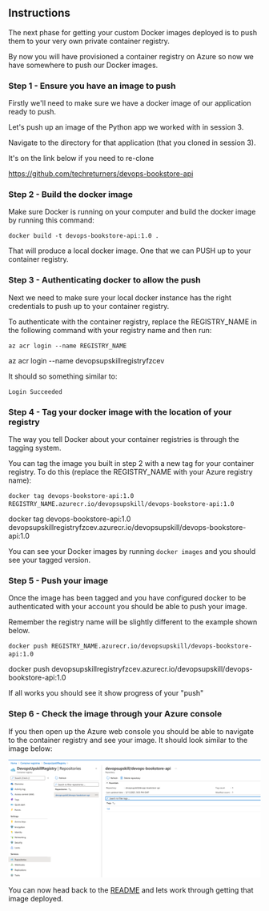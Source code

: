 ## Instructions

The next phase for getting your custom Docker images deployed is to push them to your very own private container registry.

By now you will have provisioned a container registry on Azure so now we have somewhere to push our Docker images.

### Step 1 - Ensure you have an image to push

Firstly we'll need to make sure we have a docker image of our application ready to push.

Let's push up an image of the Python app we worked with in session 3.

Navigate to the directory for that application (that you cloned in session 3).

It's on the link below if you need to re-clone

https://github.com/techreturners/devops-bookstore-api

### Step 2 - Build the docker image

Make sure Docker is running on your computer and build the docker image by running this command:

```
docker build -t devops-bookstore-api:1.0 .
```

That will produce a local docker image. One that we can PUSH up to your container registry.

### Step 3 - Authenticating docker to allow the push

Next we need to make sure your local docker instance has the right credentials to push up to your container registry. 

To authenticate with the container registry, replace the REGISTRY_NAME in the following command with your registry name and then run:

```
az acr login --name REGISTRY_NAME
```
az acr login --name devopsupskillregistryfzcev 

It should so something similar to:

```
Login Succeeded
```

### Step 4 - Tag your docker image with the location of your registry

The way you tell Docker about your container registries is through the tagging system.

You can tag the image you built in step 2 with a new tag for your container registry. To do this (replace the REGISTRY_NAME with your Azure registry name):

```
docker tag devops-bookstore-api:1.0 REGISTRY_NAME.azurecr.io/devopsupskill/devops-bookstore-api:1.0
```
docker tag devops-bookstore-api:1.0 devopsupskillregistryfzcev.azurecr.io/devopsupskill/devops-bookstore-api:1.0

You can see your Docker images by running `docker images` and you should see your tagged version.

### Step 5 - Push your image

Once the image has been tagged and you have configured docker to be authenticated with your account you should be able to push your image. 

Remember the registry name will be slightly different to the example shown below.

```
docker push REGISTRY_NAME.azurecr.io/devopsupskill/devops-bookstore-api:1.0
```
docker push devopsupskillregistryfzcev.azurecr.io/devopsupskill/devops-bookstore-api:1.0

If all works you should see it show progress of your "push"

### Step 6 - Check the image through your Azure console

If you then open up the Azure web console you should be able to navigate to the container registry and see your image. It should look similar to the image below:

![ACR Example Image](./images/acr_example.png)

You can now head back to the [README](../README.md) and lets work through getting that image deployed.